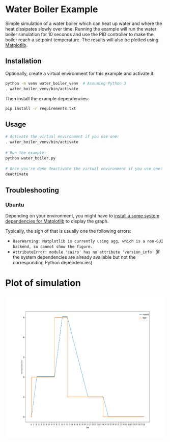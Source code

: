 # Water Boiler Example

Simple simulation of a water boiler which can heat up water and where the heat dissipates slowly over time. Running the example will run the water boiler simulation for 10 seconds and use the PID controller to make the boiler reach a setpoint temperature. The results will also be plotted using [Matplotlib](https://matplotlib.org).

## Installation

Optionally, create a virtual environment for this example and activate it.

```bash
python -m venv water_boiler_venv  # Assuming Python 3
. water_boiler_venv/bin/activate
```

Then install the example dependencies:

```bash
pip install -r requirements.txt
```

## Usage

```bash
# Activate the virtual environment if you use one:
. water_boiler_venv/bin/activate

# Run the example:
python water_boiler.py

# Once you're done deactivate the virtual environment if you use one:
deactivate
```

## Troubleshooting

### Ubuntu

Depending on your environment, you might have to [install a some system dependencies for Matplotlib](https://stackoverflow.com/a/56673945/3767264) to display the graph.

Typically, the sign of that is usually one the following errors:

- `UserWarning: Matplotlib is currently using agg, which is a non-GUI backend, so cannot show the figure.`
- `AttributeError: module 'cairo' has no attribute 'version_info'` (if the system dependencies are already available but not the corresponding Python dependencies)



# Plot of simulation
<img src="https://github.com/LuisM78/simple-pid/blob/master/examples/water_boiler/Control_de_temperature_Juan.png" width="650" height="450">